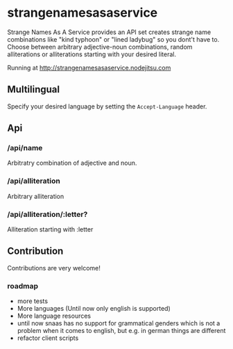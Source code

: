 # strangenamesasaservice

Strange Names As A Service provides an API set creates strange name combinations like "kind typhoon" or "lined ladybug" so you dont't have to.
Choose between arbitrary adjective-noun combinations, random alliterations or alliterations starting with your desired literal.

Running at http://strangenamesasaservice.nodejitsu.com

## Multilingual

Specify your desired language by setting the `Accept-Language` header.

## Api

### /api/name

Arbitratry combination of adjective and noun.

### /api/alliteration

Arbitrary alliteration

### /api/alliteration/:letter?

Alliteration starting with :letter

## Contribution

Contributions are very welcome!

### roadmap

* more tests
* More languages (Until now only english is supported)
* More language resources
* until now snaas has no support for grammatical genders which is not a problem when it comes to english, but e.g. in german things are different
* refactor client scripts